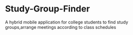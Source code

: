 Study-Group-Finder
==================

A hybrid mobile application for college students to find study groups,arrange meetings according to class schedules
